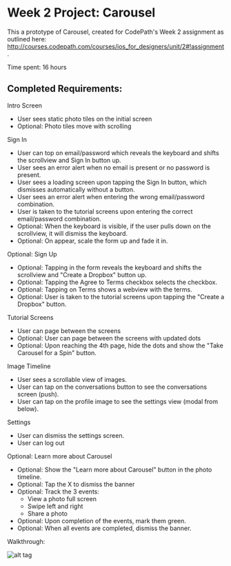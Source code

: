 Week 2 Project: Carousel
========================

This a prototype of Carousel, created for CodePath's Week 2 assignment as outlined here: http://courses.codepath.com/courses/ios_for_designers/unit/2#!assignment.


Time spent: 16 hours


Completed Requirements:
-----------------------

Intro Screen
- User sees static photo tiles on the initial screen
- Optional: Photo tiles move with scrolling

Sign In
- User can top on email/password which reveals the keyboard and shifts the scrollview and Sign In button up.
- User sees an error alert when no email is present or no password is present.
- User sees a loading screen upon tapping the Sign In button, which dismisses automatically without a button.
- User sees an error alert when entering the wrong email/password combination.
- User is taken to the tutorial screens upon entering the correct email/password combination.
- Optional: When the keyboard is visible, if the user pulls down on the scrollview, it will dismiss the keyboard.
- Optional: On appear, scale the form up and fade it in.

Optional: Sign Up
- Optional: Tapping in the form reveals the keyboard and shifts the scrollview and "Create a Dropbox" button up.
- Optional: Tapping the Agree to Terms checkbox selects the checkbox.
- Optional: Tapping on Terms shows a webview with the terms.
- Optional: User is taken to the tutorial screens upon tapping the "Create a Dropbox" button.

Tutorial Screens
- User can page between the screens
- Optional: User can page between the screens with updated dots
- Optional: Upon reaching the 4th page, hide the dots and show the "Take Carousel for a Spin" button.

Image Timeline
- User sees a scrollable view of images.
- User can tap on the conversations button to see the conversations screen (push).
- User can tap on the profile image to see the settings view (modal from below).

Settings
- User can dismiss the settings screen.
- User can log out

Optional: Learn more about Carousel
- Optional: Show the "Learn more about Carousel" button in the photo timeline.
- Optional: Tap the X to dismiss the banner
- Optional: Track the 3 events:
    - View a photo full screen
    - Swipe left and right
    - Share a photo
- Optional: Upon completion of the events, mark them green.
- Optional: When all events are completed, dismiss the banner.


Walkthrough:

![alt tag](https://github.com/cameronwu/Week-2-Project-Carousel/raw/master/walkthrough.gif)
